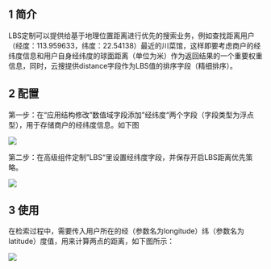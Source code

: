 ## 1 简介

LBS定制可以提供给基于地理位置距离进行优先的搜索业务，例如查找距离用户（经度：113.959633，纬度：22.54138）最近的川菜馆，这样即要考虑商户的经纬度信息和用户自身经纬度的球面距离（单位为米）作为返回结果的一个重要权重信息，同时，云搜提供distance字段作为LBS值的排序字段（精细排序）。

## 2 配置

第一步：在“应用结构修改”数值域字段添加”经纬度“两个字段（字段类型为浮点型），用于存储商户的经纬度信息。如下图

![](http://imgcache.tcecqpoc.fsphere.cn/image/qzonestyle.gtimg.cn/qzone/vas/opensns/res/img/yunsousuobangzhuwendang-55.png)

第二步：在高级组件定制”LBS“里设置经纬度字段，并保存开启LBS距离优先策略。

![](http://imgcache.tcecqpoc.fsphere.cn/image/mccdn.qcloud.com/img5698f6224f42f.png)

## 3 使用

在检索过程中，需要传入用户所在的经（参数名为longitude）纬（参数名为latitude）度值，用来计算两点的距离，如下图所示：

![](http://imgcache.tcecqpoc.fsphere.cn/image/qzonestyle.gtimg.cn/qzone/vas/opensns/res/img/yunsousuobangzhuwendang-57.png)